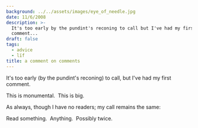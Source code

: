 ```yaml
---
background: ../../assets/images/eye_of_needle.jpg
date: 11/6/2008
description: >-
  It's too early by the pundint's reconing to call but I've had my first
  comment...
draft: false
tags:
  - advice
  - lïf
title: a comment on comments
---
```

  
It's too early (by the pundint's reconing) to call, but I've had my first comment.  
  
This is monumental.  This is big.  
  
As always, though I have no readers; my call remains the same:  
  
Read something.  Anything.  Possibly twice.  
